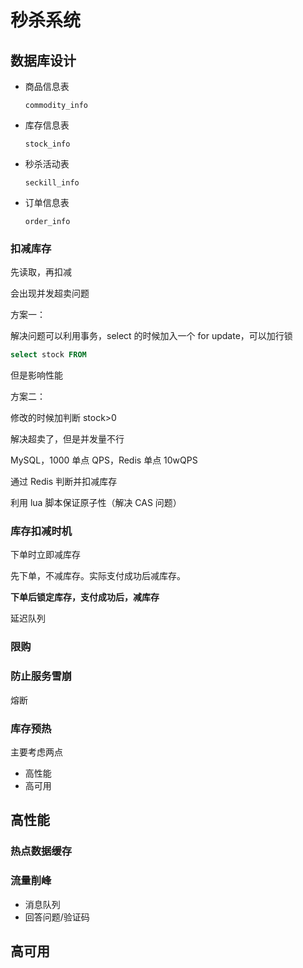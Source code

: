 # 秒杀系统

## 数据库设计

- 商品信息表

  `commodity_info`

- 库存信息表

  `stock_info`

- 秒杀活动表

  `seckill_info`

- 订单信息表

  `order_info`

### 扣减库存

先读取，再扣减

会出现并发超卖问题

方案一：

解决问题可以利用事务，select 的时候加入一个 for update，可以加行锁

```sql
select stock FROM
```

但是影响性能

方案二：

修改的时候加判断 stock>0

解决超卖了，但是并发量不行

MySQL，1000 单点 QPS，Redis 单点 10wQPS

通过 Redis 判断并扣减库存

利用 lua 脚本保证原子性（解决 CAS 问题）

### 库存扣减时机

下单时立即减库存

先下单，不减库存。实际支付成功后减库存。

**下单后锁定库存，支付成功后，减库存**

延迟队列

### 限购

### 防止服务雪崩

熔断

### 库存预热

主要考虑两点

- 高性能
- 高可用

## 高性能

### 热点数据缓存

### 流量削峰

- 消息队列
- 回答问题/验证码

## 高可用
